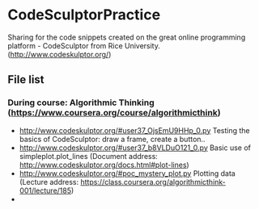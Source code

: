 CodeSculptorPractice
====================

Sharing for the code snippets created on the great online programming platform - CodeSculptor from Rice University. (http://www.codeskulptor.org/)

## File list
### During course: Algorithmic Thinking (https://www.coursera.org/course/algorithmicthink)
* http://www.codeskulptor.org/#user37_OjsEmU9HHp_0.py Testing the basics of CodeSculptor: draw a frame, create a button..
* http://www.codeskulptor.org/#user37_b8VLDuO121_0.py Basic use of simpleplot.plot_lines (Document address: http://www.codeskulptor.org/docs.html#plot-lines)
* http://www.codeskulptor.org/#poc_mystery_plot.py Plotting data (Lecture address: https://class.coursera.org/algorithmicthink-001/lecture/185)
* 
